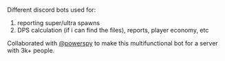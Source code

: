 Different discord bots used for:

1. reporting super/ultra spawns
2. DPS calculation (if i can find the files), reports, player economy, etc


Collaborated with [@powerspy](https://github.com/powerspy) to make this multifunctional bot for a server with 3k+ people. 
